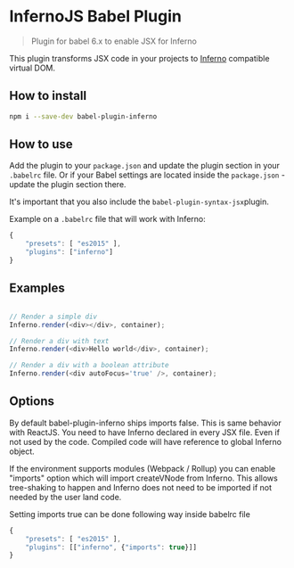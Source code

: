 # InfernoJS Babel Plugin

> Plugin for babel 6.x to enable JSX for Inferno

This plugin transforms JSX code in your projects to [Inferno](https://github.com/trueadm/inferno) compatible virtual DOM.

## How to install

```bash
npm i --save-dev babel-plugin-inferno
```

## How to use

Add the plugin to your `package.json` and update the plugin section in your `.babelrc` file. Or if your Babel settings are located inside the `package.json` - update the plugin section there.

It's important that you also include the `babel-plugin-syntax-jsx`plugin.

Example on a `.babelrc` file that will work with Inferno:


```js
{   
    "presets": [ "es2015" ],
    "plugins": ["inferno"]
}
```

## Examples    

```js

// Render a simple div
Inferno.render(<div></div>, container);

// Render a div with text
Inferno.render(<div>Hello world</div>, container);

// Render a div with a boolean attribute
Inferno.render(<div autoFocus='true' />, container);

```

## Options

By default babel-plugin-inferno ships imports false. This is same behavior with ReactJS. You need to have Inferno declared in every JSX file. Even if not used by the code. Compiled code will have reference to global Inferno object.

If the environment supports modules (Webpack / Rollup) you can enable "imports" option which will import createVNode from Inferno. This allows tree-shaking to happen and Inferno does not need to be imported if not needed by the user land code.

Setting imports true can be done following way inside babelrc file

```js
{
    "presets": [ "es2015" ],
    "plugins": [["inferno", {"imports": true}]]
}
```
